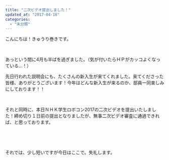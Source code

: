 ```yaml
---
title: "二次ビデオ提出しました！"
updated_at: "2017-04-18"
categories: 
  - "未分類"
---
```


こんにちは！きゅうり巻きです。

 

あっという間に4月も半ばを過ぎました。（気が付いたらＨＰがカッコよくなっている…！）

先日行われた説明会にも、たくさんの新入生が来てくれました。来てくださった皆様、ありがとうございます！今年はどんな新入生が来るのか、部員一同楽しみにしております！！

 

それと同時に、本日ＮＨＫ学生ロボコン2017の二次ビデオを提出いたしました！締め切り１日前の提出となりましたが、無事二次ビデオ審査に通過できれば、と思っております。

 

 

それでは、少し短いですが今日はここで。失礼します。
